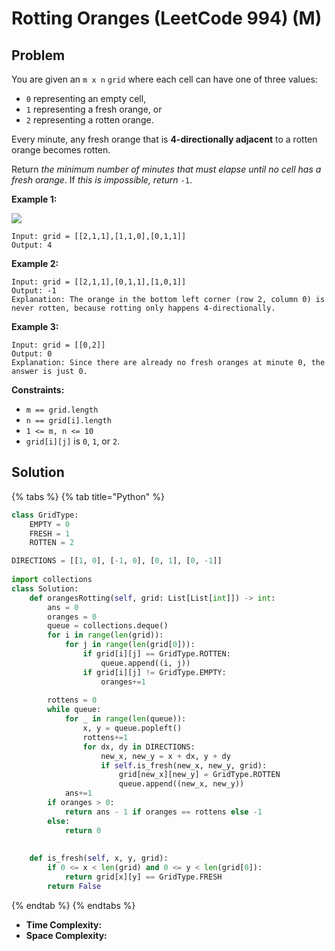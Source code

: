 # Rotting Oranges (LeetCode 994) (M)

## Problem



You are given an `m x n` `grid` where each cell can have one of three values:

* `0` representing an empty cell,
* `1` representing a fresh orange, or
* `2` representing a rotten orange.

Every minute, any fresh orange that is **4-directionally adjacent** to a rotten orange becomes rotten.

Return _the minimum number of minutes that must elapse until no cell has a fresh orange_. If _this is impossible, return_ `-1`.

&#x20;

**Example 1:**

![](https://assets.leetcode.com/uploads/2019/02/16/oranges.png)

```
Input: grid = [[2,1,1],[1,1,0],[0,1,1]]
Output: 4
```

**Example 2:**

```
Input: grid = [[2,1,1],[0,1,1],[1,0,1]]
Output: -1
Explanation: The orange in the bottom left corner (row 2, column 0) is never rotten, because rotting only happens 4-directionally.
```

**Example 3:**

```
Input: grid = [[0,2]]
Output: 0
Explanation: Since there are already no fresh oranges at minute 0, the answer is just 0.
```

&#x20;

**Constraints:**

* `m == grid.length`
* `n == grid[i].length`
* `1 <= m, n <= 10`
* `grid[i][j]` is `0`, `1`, or `2`.

## Solution

{% tabs %}
{% tab title="Python" %}
```python
class GridType:
    EMPTY = 0
    FRESH = 1
    ROTTEN = 2

DIRECTIONS = [[1, 0], [-1, 0], [0, 1], [0, -1]]
    
import collections
class Solution:
    def orangesRotting(self, grid: List[List[int]]) -> int:
        ans = 0
        oranges = 0
        queue = collections.deque()
        for i in range(len(grid)):
            for j in range(len(grid[0])):
                if grid[i][j] == GridType.ROTTEN:
                    queue.append((i, j))
                if grid[i][j] != GridType.EMPTY:
                    oranges+=1
        
        rottens = 0
        while queue:
            for _ in range(len(queue)):
                x, y = queue.popleft()
                rottens+=1
                for dx, dy in DIRECTIONS:
                    new_x, new_y = x + dx, y + dy
                    if self.is_fresh(new_x, new_y, grid):
                        grid[new_x][new_y] = GridType.ROTTEN
                        queue.append((new_x, new_y))
            ans+=1
        if oranges > 0:
            return ans - 1 if oranges == rottens else -1
        else:
            return 0
        
    
    def is_fresh(self, x, y, grid):
        if 0 <= x < len(grid) and 0 <= y < len(grid[0]):
            return grid[x][y] == GridType.FRESH
        return False
```
{% endtab %}
{% endtabs %}

* **Time Complexity:**&#x20;
* **Space Complexity:**
